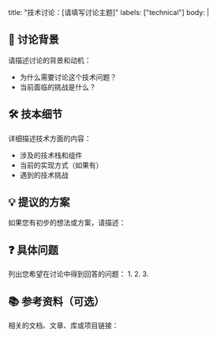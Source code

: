 title: "技术讨论：[请填写讨论主题]"
labels: ["technical"]
body: |
  ## 🔧 讨论背景
  
  请描述讨论的背景和动机：
  - 为什么需要讨论这个技术问题？
  - 当前面临的挑战是什么？
  
  ## 🛠️ 技本细节
  
  详细描述技术方面的内容：
  - 涉及的技术栈和组件
  - 当前的实现方式（如果有）
  - 遇到的技术挑战
  
  ## 💡 提议的方案
  
  如果您有初步的想法或方案，请描述：
  
  ## ❓ 具体问题
  
  列出您希望在讨论中得到回答的问题：
  1. 
  2. 
  3. 
  
  ## 📚 参考资料（可选）
  
  相关的文档、文章、库或项目链接：
